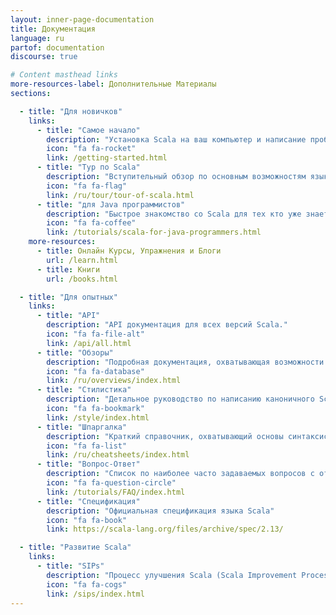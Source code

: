 ```yaml
---
layout: inner-page-documentation
title: Документация
language: ru
partof: documentation
discourse: true

# Content masthead links
more-resources-label: Дополнительные Материалы
sections:

  - title: "Для новичков"
    links:
      - title: "Самое начало"
        description: "Установка Scala на ваш компьютер и написание пробного Scala кода!"
        icon: "fa fa-rocket"
        link: /getting-started.html
      - title: "Тур по Scala"
        description: "Вступительный обзор по основным возможностям языка."
        icon: "fa fa-flag"
        link: /ru/tour/tour-of-scala.html
      - title: "для Java программистов"
        description: "Быстрое знакомство со Scala для тех кто уже знает Java."
        icon: "fa fa-coffee"
        link: /tutorials/scala-for-java-programmers.html
    more-resources:
      - title: Онлайн Курсы, Упражнения и Блоги
        url: /learn.html
      - title: Книги
        url: /books.html

  - title: "Для опытных"
    links:
      - title: "API"
        description: "API документация для всех версий Scala."
        icon: "fa fa-file-alt"
        link: /api/all.html
      - title: "Обзоры"
        description: "Подробная документация, охватывающая возможности Scala."
        icon: "fa fa-database"
        link: /ru/overviews/index.html
      - title: "Стилистика"
        description: "Детальное руководство по написанию каноничного Scala кода."
        icon: "fa fa-bookmark"
        link: /style/index.html
      - title: "Шпаргалка"
        description: "Краткий справочник, охватывающий основы синтаксиса Scala."
        icon: "fa fa-list"
        link: /ru/cheatsheets/index.html
      - title: "Вопрос-Ответ"
        description: "Список по наиболее часто задаваемых вопросов с ответами по функционалу Scala"
        icon: "fa fa-question-circle"
        link: /tutorials/FAQ/index.html
      - title: "Спецификация"
        description: "Официальная спецификация языка Scala"
        icon: "fa fa-book"
        link: https://scala-lang.org/files/archive/spec/2.13/

  - title: "Развитие Scala"
    links:
      - title: "SIPs"
        description: "Процесс улучшения Scala (Scala Improvement Process). Эволюция языка и компилятора."
        icon: "fa fa-cogs"
        link: /sips/index.html
---
```

